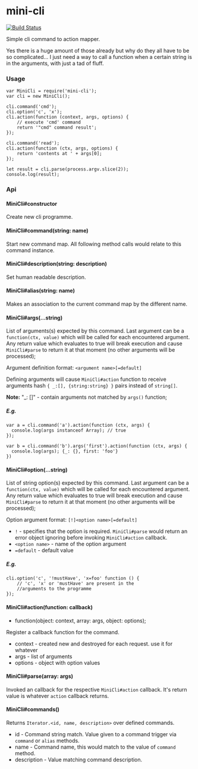 # mini-cli

[![Build Status](https://travis-ci.org/dmitrymatveev/mini-cli.svg?branch=master)](https://travis-ci.org/dmitrymatveev/mini-cli)

Simple cli command to action mapper.

Yes there is a huge amount of those already but why do they all have to
be so complicated... I just need a way to call a function when a certain
string is in the arguments, with just a tad of fluff.

### Usage

    var MiniCli = require('mini-cli');
    var cli = new MiniCli();

    cli.command('cmd');
    cli.option('c', 'x');
    cli.action(function (context, args, options) {
        // execute 'cmd' command
        return '"cmd" command result';
    });

    cli.command('read');
    cli.action(function (ctx, args, options) {
        return 'contents at ' + args[0];
    });

    let result = cli.parse(process.argv.slice(2));
    console.log(result);

### Api

#### MiniCli#constructor

Create new cli programme.

#### MiniCli#command(string: name)

Start new command map. All following method calls would relate to
this command instance.

#### MiniCli#description(string: description)

Set human readable description.

#### MiniCli#alias(string: name)

Makes an association to the current command map by the different name.

#### MiniCli#args(...string)

List of arguments(s) expected by this command.
Last argument can be a `function(ctx, value)` which will be called for each
encountered argument. Any return value which evaluates to true will break
execution and cause `MiniCli#parse` to return it at that moment (no other
arguments will be processed);

Argument definition format: `<argument name>[=default]`

Defining arguments will cause `MiniCli#action` function to receive
arguments hash `{ _:[], {string:string} }` pairs instead of `string[]`.

__Note:__ "\_: []" - contain arguments not matched by `args()` function;

##### E.g.

    var a = cli.command('a').action(function (ctx, args) {
      console.log(args instanceof Array); // true
    });

    var b = cli.command('b').args('first').action(function (ctx, args) {
      console.log(args); {_: {}, first: 'foo'}
    })

#### MiniCli#option(...string)

List of string option(s) expected by this command.
Last argument can be a `function(ctx, value)` which will be called for each
encountered argument. Any return value which evaluates to true will break
execution and cause `MiniCli#parse` to return it at that moment (no other
arguments will be processed);

Option argument format: `[!]<option name>[=default]`
* `!` - specifies that the option is required. `MiniCli#parse` would
return an error object ignoring before invoking `MiniCli#action` callback.
* `<option name>` - name of the option argument
* `=default` - default value

##### E.g.
    cli.option('c', '!mustHave', 'x=foo' function () {
        // 'c', 'x' or 'mustHave' are present in the
        //arguments to the programme
    });

#### MiniCli#action(function: callback)

* function(object: context, array: args, object: options);

Register a callback function for the command.

* context - created new and destroyed for each request. use it for whatever
* args - list of arguments
* options - object with option values

#### MiniCli#parse(array: args)

Invoked an callback for the respective `MiniCli#action` callback.
It's return value is whatever `action` callback returns.

#### MiniCli#commands()

Returns `Iterator.<id, name, description>` over defined commands.

* id - Command string match. Value given to a command trigger via `command`
or `alias` methods.
* name - Command name, this would match to the value of `command` method.
* description - Value matching command description.
